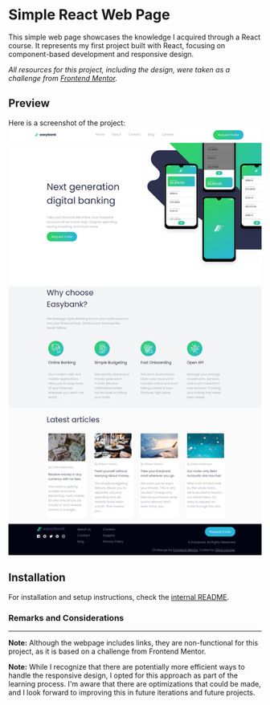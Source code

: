 # Simple React Web Page  

This simple web page showcases the knowledge I acquired through a React course. It represents my first project built with React, focusing on component-based development and responsive design. 

_All resources for this project, including the design, were taken as a challenge from [Frontend Mentor](https://www.frontendmentor.io/)._ 

## Preview  

Here is a screenshot of the project:  
![Easybank](./screenshots/easybank.png)  

## Installation
For installation and setup instructions, check the [internal README](./learning-react-vite/README.md).  

### Remarks and Considerations
---
**Note:** Although the webpage includes links, they are non-functional for this project, as it is based on a challenge from Frontend Mentor. 

**Note:** While I recognize that there are potentially more efficient ways to handle the responsive design, I opted for this approach as part of the learning process. I'm aware that there are optimizations that could be made, and I look forward to improving this in future iterations and future projects.
